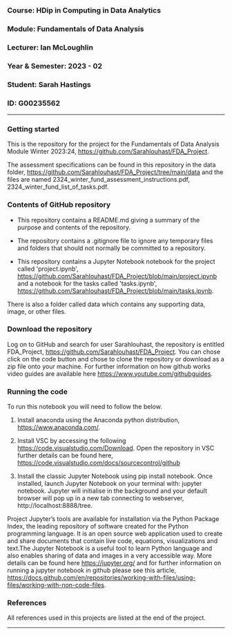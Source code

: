 ### Course: HDip in Computing in Data Analytics
### Module:  Fundamentals of Data Analysis
### Lecturer: Ian McLoughlin
### Year & Semester: 2023 - 02
### Student: Sarah Hastings
### ID: G00235562

***

### Getting started
This is the repository for the project for the Fundamentals of Data Analysis Module Winter 2023:24, https://github.com/Sarahlouhast/FDA_Project.

The assessment specifications can be found in this repository in the data folder, https://github.com/Sarahlouhast/FDA_Project/tree/main/data and the files are named 2324_winter_fund_assessment_instructions.pdf, 2324_winter_fund_list_of_tasks.pdf.

### Contents of GitHub repository
* This repository contains a README.md giving a summary of the purpose and contents of the repository. 

* The repository contains a .gitignore file to ignore any temporary files and folders that should not normally be committed to a repository.

* This repository contains a Jupyter Notebook notebook for the project called 'project.ipynb', https://github.com/Sarahlouhast/FDA_Project/blob/main/project.ipynb and a notebook for the tasks called 'tasks.ipynb', https://github.com/Sarahlouhast/FDA_Project/blob/main/tasks.ipynb.

There is also a folder called data which contains any supporting data, image, or other files.

### Download the repository
Log on to GitHub and search for user Sarahlouhast, the repository is entitled FDA_Project, https://github.com/Sarahlouhast/FDA_Project. You can chose click on the code button and chose to clone the repository or download as a zip file onto your machine. For further information on how github works video guides are available here https://www.youtube.com/githubguides.

### Running the code

To run this notebook you will need to follow the below.

1. Install anaconda using the Anaconda python distribution, https://www.anaconda.com/.

2. Install VSC by accessing the following https://code.visualstudio.com/Download.
Open the repository in VSC further details can be found here, https://code.visualstudio.com/docs/sourcecontrol/github

3. Install the classic Jupyter Notebook using pip install notebook. Once installed, launch Jupyter Notebook on your terminal with: jupyter notebook. Jupyter will initialise in the background and your default browser will pop up in a new tab connecting to webserver, 
http://localhost:8888/tree.

Project Jupyter’s tools are available for installation via the Python Package Index, the leading repository of software created for the Python programming language. It is an open source web application used to create and share documents that contain live code, equations, visualizations and text.The Jupyter Notebook is a useful tool to learn Python language and also enables sharing of data and images in a very accessible way. More details can be found here https://jupyter.org/ and for further information on running a jupyter notebook in github please see this article, https://docs.github.com/en/repositories/working-with-files/using-files/working-with-non-code-files.

### References
All references used in this projects are listed at the end of the project.

***